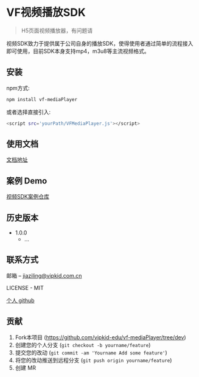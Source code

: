 # VF视频播放SDK
> H5页面视频播放器，有问题请

视频SDK致力于提供属于公司自身的播放SDK，使得使用者通过简单的流程接入即可使用，目前SDK本身支持mp4，m3u8等主流视频格式。

## 安装

npm方式:

```sh
npm install vf-mediaPlayer
```

或者选择直接引入:

```sh
<script src='yourPath/VFMediaPlayer.js'></script>
```

## 使用文档

[文档地址]()

## 案例 Demo

[视频SDK案例仓库]()

## 历史版本
* 1.0.0
    * ...

## 联系方式

邮箱 – jiaziling@vipkid.com.cn

LICENSE - MIT

[个人 github](https://github.com/jzllove9)

## 贡献

1. Fork本项目 (<https://github.com/vipkid-edu/vf-mediaPlayer/tree/dev>)
2. 创建您的个人分支 (`git checkout -b yourname/feature`)
3. 提交您的改动 (`git commit -am 'Yourname Add some feature'`)
4. 将您的改动推送到远程分支 (`git push origin yourname/feature`)
5. 创建 MR
